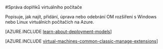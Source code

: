 <properties
 pageTitle="Správa doplňků virtuálního počítače | Microsoft Azure"
 description="Popisuje, jak přidat, vyhledat, aktualizovat a odebrat příponu Azure virtuálních počítačích v modelu klasické nasazení."
 services="virtual-machines-windows"
 documentationCenter=""
 authors="squillace"
 manager="timlt"
 editor=""
 tags="azure-service-management"/>
<tags
 ms.service="virtual-machines-windows"
 ms.devlang="na"
 ms.topic="article"
 ms.tgt_pltfrm="vm-windows"
 ms.workload="infrastructure-services"
 ms.date="08/29/2016"
 ms.author="rasquill"/>

#<a name="manage-virtual-machine-extensions"></a>Správa doplňků virtuálního počítače

Popisuje, jak najít, přidání, úprava nebo odebrání OM rozšíření s Windows nebo Linux virtuálních počítačích na Azure.

[AZURE.INCLUDE [learn-about-deployment-models](../../includes/learn-about-deployment-models-classic-include.md)]

[AZURE.INCLUDE [virtual-machines-common-classic-manage-extensions](../../includes/virtual-machines-common-classic-manage-extensions.md)]
